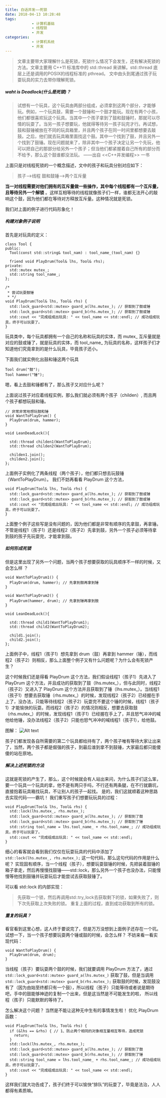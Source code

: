 ```yaml
---
title: 白话并发——死锁
date: 2018-04-13 10:28:48
tags: 
			- 计算机基础
			- 线程锁
			- 并发
categories: 
			- 计算机系统
			- 并发
---
```


> 文章主要带大家理解什么是死锁，死锁什么情况下会发生，还有解决死锁的方法。文章主要用 C++11 标准库中的 std::thread 来讲解。std::thread 底层上还是调用的POSIX的线程标准的 pthread。
> 文中由头到尾通过孩子玩耍玩具的实力去带你理解死锁。
<!-- more -->

##### waht is Deadlock(什么是死锁)？
>试想有一个玩具，这个玩具由两部分组成，必须拿到这两个部分，才能够玩。例如，一个玩具鼓，需要一个鼓锤和一个鼓才能玩。现在有两个小孩，他们都很喜欢玩这个玩具。当其中一个孩子拿到了鼓和鼓锤时，那就可以尽情的玩耍了。当另一孩子想要玩，他就得等待另一孩子玩完才行。再试想，鼓和鼓锤被放在不同的玩具箱里，并且两个孩子在同一时间里都想要去敲鼓。之后，他们就去玩具箱里面找这个鼓。其中一个找到了鼓，并且另外一个找到了鼓锤。现在问题就来了，除非其中一个孩子决定让另一个先玩，他可以把自己的那部分给另外一个孩子；但当他们都紧握着自己所有的部分而不给予，那么这个鼓谁都没法玩。 
>——出自 <<C++并发编程>> 一书

上面只是对线程死锁的一个概念描述，文中的孩子和玩具分别对应如下：
>孩子——>线程
>鼓和鼓锤——>两个互斥量

**当一对线程需要对他们拥有的互斥量做一些操作，其中每个线程都有一个互斥量，且等待另外一个解锁** 。这样互相等待的线程就像孩子们一样，谁都无法开心的敲响这个鼓，因为他们都在等待对方释放互斥量。这种情况就是死锁。

我们对上面的例子进行代码形象化！

##### 构建对象例子说明

首先是对玩具的定义：

```
class Tool {
public:
  Tool(const std::string& tool_nam) : tool_name_(tool_nam) {}

  friend void PlayDrum(Tool& lhs, Tool& rhs);
private:
  std::mutex mutex_;
  std::string tool_name_;
};

/*
 * 尝试玩耍鼓锤
 * */
void PlayDrum(Tool& lhs, Tool& rhs) {
  std::lock_guard<std::mutex> guard_a(lhs.mutex_); // 获取到了鼓或锤
  std::lock_guard<std::mutex> guard_b(rhs.mutex_); // 获取到了鼓或锤
  std::cout << "完成组成出玩具: " << tool_name << std::endl; // 成功组成玩具，终于可以玩耍了。
}
```

玩具类中，每个玩具都拥有一个自己的名称和玩具的实体，而 mutex_ 互斥量就是对应的鼓或锤了，就是玩具的实体，而 tool_name_ 为玩具的名称，这样孩子们才知道他们究竟拿到的是什么玩具，毕竟孩子还小。

下面我们就实例化出鼓和锤这两个玩具
```
Tool drum("鼓");
Tool hammer("锤");
```
嗯，看上去鼓和锤都有了，那么孩子又对应什么呢？

上面说过孩子对应着线程实例，那么我们就必须有两个孩子（childen）, 而且两个孩子都想玩鼓和锤。

```
// 非常非常地想玩鼓和锤
void WantToPlayDrum() {
  PlayDrum(drum, hammer);
}

void LeanDeadLock(){

  std::thread childen1(WantToPlayDrum);
  std::thread childen2(WantToPlayDrum);

  childen1.join();
  childen2.join();
};
```

上面例子实例化了两条线程（两个孩子），他们都只想去玩鼓锤（WantToPlayDrum）。
我们不妨再看看 PlayDrum 这个方法，

```
void PlayDrum(Tool& lhs, Tool& rhs) {
  std::lock_guard<std::mutex> guard_a(lhs.mutex_); // 获取到了鼓或锤
  std::lock_guard<std::mutex> guard_b(rhs.mutex_); // 获取到了鼓或锤
  std::cout << "完成组成出玩具: " << tool_name << std::endl; // 成功组成玩具，终于可以玩耍了。
}
```
上面整个例子这些写是没有问题的，因为他们都是非常有顺序的先拿鼓，再拿锤。不管是线程1（孩子1）还是线程2（孩子2）先拿到鼓，另外一个孩子必须等待拿到鼓的孩子先玩耍完，才能拿到鼓。

##### 如何形成死锁

但是这里出现了另外一个问题，当两个孩子想要获取的玩具顺序不一样的时候，又会怎么样 ？

```
void WantToPlayDrum1() {
  PlayDrum(drum, hammer); // 先拿到鼓再拿到锤
}

void WantToPlayDrum2() {
  PlayDrum(hammer, drum); // 先拿到锤再拿到鼓
}

void LeanDeadLock(){

  std::thread child1(WantToPlayDrum1);
  std::thread child2(WantToPlayDrum2);

  child1.join();
  child2.join();
};
```
上面例子中，线程1（孩子1）想先拿到 drum（鼓）再拿到 hammer（锤），而线程2（孩子2）则相反，那么上面整个例子又有什么问题呢？为什么会有死锁产生？

这个时候我们还是得看 PlayDrum 这个方法，我们假设线程1（孩子1）先进入了 PlayDrum 这个方法，并且成功的获取到了鼓（lhs.mutex_），但与此同时，线程2（孩子2）又进入了 PlayDrum 这个方法并且获取到了锤（lhs.mutex_）。当线程1（孩子1）想要去获取锤（rhs.mutex_）的时候，发现线程2（孩子2）已经握在手上了，没办法，只能等待线程2（孩子2）玩耍完不要这个锤的时候，线程1（孩子1）才能愉快的玩耍。而线程2（孩子2）的情况则相反，想要去获取鼓（rhs.mutex_）的时候，发现线程1（孩子1）已经握在手上了，并且怒气冲冲的喊他给他锤，没办法线程2（孩子2）只能也怒气冲冲的喊线程1（孩子1），给他鼓。


图解：
![Alt text](/images/what-is-deadlock/1523586690442.jpg)

孩子们都发现各自所需要的第二个玩具都给持有了，两个孩子唯有等待大家让出来了，当然，两个孩子都是倔强的孩子，到最后谁到拿不到鼓锤，大家最后都只能傻傻的站在原地。

##### 解决上述死锁的方法

这就是死锁的产生了，那么，这个时候就会有人站出来问，为什么孩子们这么笨，要一个玩具一个玩具的拿，他不是有两只手吗，不行还有两条腿，在不行就霸坑，直接抱着玩具箱找玩具，不让别人的孩子一起找。
是的，我们这就顺着这种思路去实现代码——霸坑！
我们重写孩子们想要玩玩具的过程：

```
void PlayDrum(Tool& lhs, Tool& rhs) {
  std::lock(lhs.mutex_, rhs.mutex_);
  std::lock_guard<std::mutex> guard_a(lhs.mutex_); // 获取到了鼓
  std::lock_guard<std::mutex> guard_b(rhs.mutex_); // 获取到了锤
  std::string tool_name = lhs.tool_name_ + rhs.tool_name_; // 成功组成玩具，终于可以玩耍了。
  std::cout << "完成组成出玩具: " << tool_name << std::endl;
}
```

细心的看客就会看到我们仅仅在玩耍玩具的代码中添加了 ` std::lock(lhs.mutex_, rhs.mutex_);` 这一句代码，那么这句代码的作用是什么呢？
实现固有顺序，当一个线程（孩子），想要玩耍鼓锤的时候，先把装着鼓锤的箱子拿走，然后再慢慢找鼓锤——std::lock，那么另外一个孩子也没办法，只能慢慢等他找到鼓锤并玩耍玩后才能尝试去获取鼓锤了。

可以看 std::lock 的内部实现：
>先获取一个锁，然后再调用std::try_lock去获取剩下的锁，如果失败了，则下次先获取上次失败的锁。
>重复上面的过程，直到成功获取到所有的锁。

##### 重复的玩具？

看官看到这里心想，这人终于要说完了，但是万万没想到上面例子还存在一个坑。
试想一下，当一个孩子想要玩耍两个锤或鼓的时候，会怎么样？
不妨来看一看实现代码：
```
void WantToPlayDrum() {
  PlayDrum(drum, drum);
}
```

当线程（孩子）要玩耍两个鼓的时候，我们就要调用 PlayDrum 方法了，通过 `std::lock_guard<std::mutex> guard_a(lhs.mutex_)` 获取了鼓，但是当调用 ` std::lock_guard<std::mutex> guard_b(rhs.mutex_);` 获取鼓的时候，发现鼓没有了（因为由始至终都只有一个鼓），所以线程（孩子）只能等待或者说是期待吧，手中的鼓能够神迹的复制一个出来，但是这当然是不可能发生的啦， 所以线程（孩子）只能默默的等待了。

怎么解决这个问题？
当然是不能让这种无中生有的事情发生啦！
优化 PlayDrum 函数：
```
void PlayDrum(Tool& lhs, Tool& rhs) {
  if (&lhs == &rhs) { // 1、防止两个相同的对象相互量相互等待，造成死锁
    return;
  }
  std::lock(lhs.mutex_, rhs.mutex_);
  std::lock_guard<std::mutex> guard_a(lhs.mutex_); // 获取到了鼓
  std::lock_guard<std::mutex> guard_b(rhs.mutex_); // 获取到了锤
  std::string tool_name = lhs.tool_name_ + rhs.tool_name_; // 成功组成玩具，终于可以玩耍了。
  std::cout << "完成组成出玩具: " << tool_name << std::endl;
}
```

这样我们就大功告成了，孩子们终于可以愉快“排队”的玩耍了，毕竟是法治，人人都得有素质嘛。




